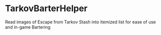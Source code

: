 # TarkovBarterHelper
Read images of Escape from Tarkov Stash into itemized list for ease of use and in-game Bartering
